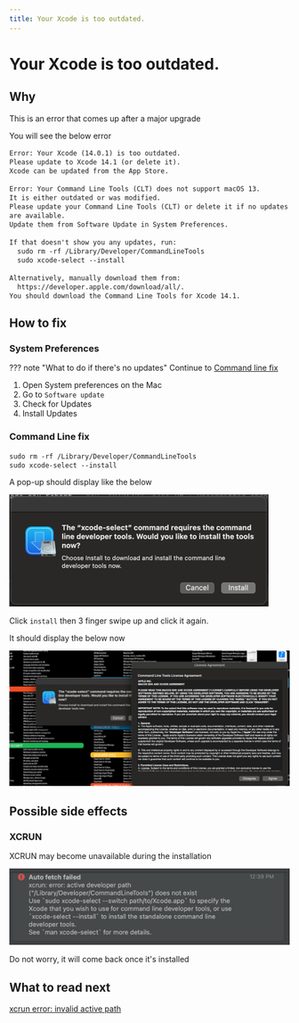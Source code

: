 ```yaml
---
title: Your Xcode is too outdated.
---
```


# Your Xcode is too outdated.

## Why

This is an error that comes up after a major upgrade 

You will see the below error 


```text
Error: Your Xcode (14.0.1) is too outdated.
Please update to Xcode 14.1 (or delete it).
Xcode can be updated from the App Store.

Error: Your Command Line Tools (CLT) does not support macOS 13.
It is either outdated or was modified.
Please update your Command Line Tools (CLT) or delete it if no updates are available.
Update them from Software Update in System Preferences.

If that doesn't show you any updates, run:
  sudo rm -rf /Library/Developer/CommandLineTools
  sudo xcode-select --install

Alternatively, manually download them from:
  https://developer.apple.com/download/all/.
You should download the Command Line Tools for Xcode 14.1.
```

## How to fix

### System Preferences

??? note "What to do if there's no updates"
    Continue to [Command line fix](#command-line-fix)

1. Open System preferences on the Mac
2. Go to `Software update`
3. Check for Updates
4. Install Updates


### Command Line fix

```shell
sudo rm -rf /Library/Developer/CommandLineTools
sudo xcode-select --install
```

A pop-up should display like the below

![xcode-select](../../assets/xcode-select.png)

Click `install` then 3 finger swipe up and click it again.

It should display the below now

![img_1.png](../../assets/xcode-select-tos.png)

## Possible side effects

### XCRUN

XCRUN may become unavailable during the installation

![img_2.png](../../assets/xcrun-xcode-select.png)

Do not worry, it will come back once it's installed

## What to read next

[xcrun error: invalid active path](xcrun-error-invalid-active-developer-path.md)


